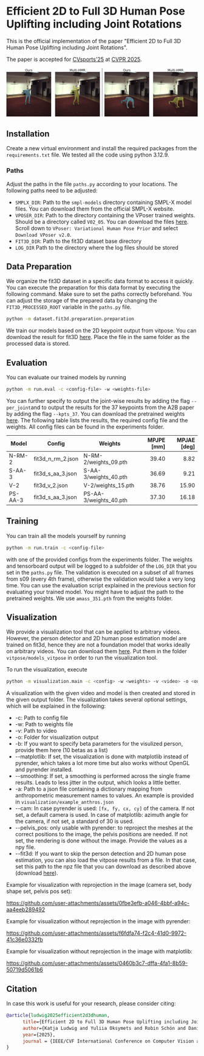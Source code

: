 # Efficient 2D to Full 3D Human Pose Uplifting including Joint Rotations

This is the official implementation of the paper "Efficient 2D to Full 3D Human Pose Uplifting including Joint Rotations".

The paper is accepted for [CVsports'25](https://vap.aau.dk/cvsports/) at [CVPR 2025](https://cvpr.thecvf.com/Conferences/2025). 

![Example](visualization.png)

## Installation

Create a new virtual environment and install the required packages from the `requirements.txt` file. We tested all the code using python 3.12.9.

### Paths

Adjust the paths in the file `paths.py` according to your locations. The following paths need to be adjusted:
- `SMPLX_DIR`: Path to the `smpl-models` directory containing SMPL-X model files. You can download them from the official SMPL-X website.
- `VPOSER_DIR`: Path to the directory containing the VPoser trained weights. Should be a directory called `V02_05`. You can download the files [here](https://smpl-x.is.tue.mpg.de/download.php). Scroll down to `VPoser: Variational Human Pose Prior` and select `Download VPoser v2.0`. 
- `FIT3D_DIR`: Path to the fit3D dataset base directory
- `LOG_DIR` Path to the directory where the log files should be stored

## Data Preparation

We organize the fit3D dataset in a specific data format to access it quickly. You can execute the preparation for this data format by executing the following command. Make sure to set the paths correctly beforehand. You can adjust the storage of the prepared data by changing the `FIT3D_PROCESSED_ROOT` variable in the `paths.py` file.

```bash
python -m dataset.fit3d.preparation.preparation
```

We train our models based on the 2D keypoint output from vitpose. You can download the result for fit3D [here](https://mediastore.rz.uni-augsburg.de/get/0G8X0KU02s/). Place the file in the same folder as the processed data is stored.

## Evaluation

You can evaluate our trained models by running 
```bash
python -m run.eval -c <config-file> -w <weights-file>
```
You can further specify to output the joint-wise results by adding the flag `--per_joint`and to output the results for the 37 keypoints from the A2B paper by adding the flag `--kpts_37`. You can download the pretrained weights [here](https://mediastore.rz.uni-augsburg.de/get/bOKbRlbj4_/). The following table lists the results, the required config file and the weights. All config files can be found in the experiments folder.

| Model   | Config            | Weights                | MPJPE [mm] | MPJAE [deg] |
|---------|-------------------|------------------------|-----------:|------------:|
| N-RM-2  | fit3d_n_rm_2.json | N-RM-2/weights_09.pth  |      39.40 |        8.82 |
| S-AA-3  | fit3d_s_aa_3.json | S-AA-3/weights_40.pth  |      36.69 |        9.21 |
| V-2     | fit3d_v_2.json    | V-2/weights_15.pth     |      38.76 |       15.90 |
| PS-AA-3 | fit3d_s_aa_3.json | PS-AA-3/weights_40.pth |      37.30 |       16.18 |


## Training

You can train all the models yourself by running 
```bash
python -m run.train -c <config-file>
``` 
with one of the provided configs from the experiments folder. The weights and tensorboard output will be logged to a subfolder of the `LOG_DIR` that you set in the `paths.py` file. The validation is executed on a subset of all frames from s09 (every 4th frame), otherwise the validation would take a very long time. You can use the evaluation script explained in the previous section for evaluating your trained model. You might have to adjust the path to the pretrained weights. We use `amass_351.pth` from the weights folder.

## Visualization

We provide a visualization tool that can be applied to arbitrary videos. However, the person detector and 2D human pose estimation model are trained on fit3d, hence they are not a foundation model that works ideally on arbitrary videos. You can download them [here](https://myweb.rz.uni-augsburg.de/~lienhart/full_3d_hpe_uplifting_models_vitpose.zip). Put them in the folder `vitpose/models_vitpose` in order to run the visualization tool.

To run the visualization, execute 
```bash
python -m visualization.main -c <config> -w <weights> -v <video> -o <output_dir> --fit3d <path to downloaded vitpose 2d keypoints>
``` 
A visualization with the given video and model is then created and stored in the given output folder. The visualization takes several optional settings, which will be explained in the following:
- -c: Path to config file
- -w: Path to weights file
- -v: Path to video
- -o: Folder for visualization output
- -b: If you want to specify beta parameters for the visulized person, provide them here (10 betas as a list)
- --matplotlib: If set, the visualization is done with matplotlib instead of pyrender, which takes a lot more time but also works without OpenGL and pyrender installed.
- --smoothing: If set, a smoothing is performed across the single frame results. Leads to less jitter in the output, which looks a little better.
- -a: Path to a json file containing a dictionary mapping from anthropometric measurement names to values. An example is provided in `visualization/example_anthros.json`
- --cam:  In case pyrender is used: `[fx, fy, cx, cy]` of the camera. If not set, a default camera is used. In case of matplotlib: azimuth angle for the camera, if not set, a standard of 30 is used. 
- --pelvis_pos:  only usable with pyrender: to reproject the meshes at the correct positions to the image, the pelvis positions are needed. If not set, the rendering is done without the image. Provide the values as a npy file.
- --fit3d: If you want to skip the person detection and 2D human pose estimation, you can also load the vitpose results from a file. In that case, set this path to the npz file that you can download as described above (download [here](https://mediastore.rz.uni-augsburg.de/get/0G8X0KU02s/)).

Example for visualization with reprojection in the image (camera set, body shape set, pelvis pos set): 


https://github.com/user-attachments/assets/0fbe3efb-a046-4bbf-a94c-aa4eeb289492


Example for visualization without reprojection in the image with pyrender: 


https://github.com/user-attachments/assets/f6fdfa74-f2c4-41d0-9972-41c36e0332fb


Example for visualization without reprojection in the image with matplotlib: 


https://github.com/user-attachments/assets/0460b3c7-dffa-4fa1-8b59-50719d5061b6


## Citation

In case this work is useful for your research, please consider citing:
```bibtex
@article{ludwig2025efficient2d3dhuman,
      title={Efficient 2D to Full 3D Human Pose Uplifting including Joint Rotations}, 
      author={Katja Ludwig and Yuliia Oksymets and Robin Schön and Daniel Kienzle and Rainer Lienhart},
      year={2025},
      journal = {IEEE/CVF International Conference on Computer Vision and Pattern Recognition Workshops (CVPRW)},
}
```

